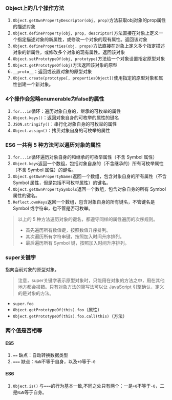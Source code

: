 ### Object上的几个操作方法
1. `Object.getOwnPropertyDescriptor(obj, prop)`方法获取obj对象的prop属性的描述对象
2. `Object.defineProperty(obj, prop, descriptor)`方法直接在对象上定义一个指定描述对象的新属性，或修改一个对象的现有属性。返回该对象
3. `Object.defineProperties(obj, props)`方法直接在对象上定义多个指定描述对象的新属性，或修改多个对象的现有属性。返回该对象
4. `Object.setPrototypeOf(obj, prototype)`方法给一个对象设置指定原型对象
5. `Object.getPrototypeOf(obj)`方法返回该对象的原型
6. `__proto__`：返回或设置对象的原型对象
7. `Object.create(prototype[, propertiesObject])`使用指定的原型对象和属性创建一个新对象。
### 4个操作会忽略enumerable为false的属性
1. `for...in`循环：遍历对象自身的，继承的可枚举的属性
2. `Object.keys()`：返回对象自身的可枚举的属性的键名
3. `JSON.stringify()`：串行化对象自身的可枚举的属性
4. `Object.assign()`：拷贝对象自身的可枚举的属性

### ES6 一共有 5 种方法可以遍历对象的属性
1. `for...in`循环遍历对象自身的和继承的可枚举属性（不含 Symbol 属性）
2. `Object.keys`返回一个数组，包括对象自身的（不含继承的）所有可枚举属性（不含 Symbol 属性）的键名。
3. `Object.getOwnPropertyNames`返回一个数组，包含对象自身的所有属性（不含 Symbol 属性，但是包括不可枚举属性）的键名。
4. `Object.getOwnPropertySymbols`返回一个数组，包含对象自身的所有 Symbol 属性的键名。
5. `Reflect.ownKeys`返回一个数组，包含对象自身的所有键名，不管键名是 Symbol 或字符串，也不管是否可枚举。

>以上的 5 种方法遍历对象的键名，都遵守同样的属性遍历的次序规则。
>- 首先遍历所有数值键，按照数值升序排列。
>- 其次遍历所有字符串键，按照加入时间升序排列。
>- 最后遍历所有 Symbol 键，按照加入时间升序排列。

### super关键字
指向当前对象的原型对象。
>注意，super关键字表示原型对象时，只能用在对象的方法之中，用在其他地方都会报错。只有对象方法的简写法可以让 JavaScript 引擎确认，定义的是对象的方法。

- `super.foo`
- `Object.getPrototypeOf(this).foo`（属性）
- `Object.getPrototypeOf(this).foo.call(this)`（方法）
### 两个值是否相等
#### ES5
1. `==` 缺点：自动转换数据类型
2. `===` 缺点：`NaN`不等于自身，以及`+0`等于`-0`
#### ES6
1. `Object.is()` 与`===`的行为基本一致,不同之处只有两个：一是`+0`不等于`-0`，二是`NaN`等于自身。